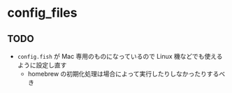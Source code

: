 # config_files

## TODO

- `config.fish` が Mac 専用のものになっているので Linux 機などでも使えるように設定し直す
  - homebrew の初期化処理は場合によって実行したりしなかったりするべき

